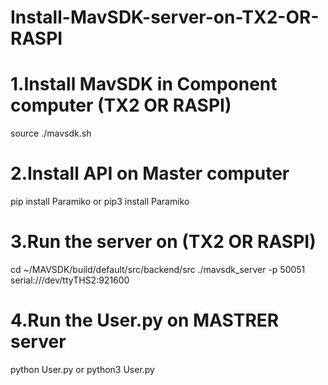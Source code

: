 # Install-MavSDK-server-on-TX2-OR-RASPI

# 1.Install MavSDK in Component computer (TX2 OR RASPI)
  source ./mavsdk.sh
# 2.Install API on Master computer
  pip install Paramiko
  or pip3 install Paramiko
# 3.Run the server on (TX2 OR RASPI)
  cd ~/MAVSDK/build/default/src/backend/src
  ./mavsdk_server -p 50051 serial:///dev/ttyTHS2:921600
# 4.Run the User.py on MASTRER server 
  python User.py
  or python3 User.py
